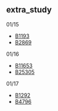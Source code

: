 ## extra_study

01/15
- [B1193](B1193.java)
- [B2869](B2869.java)

01/16
- [B11653](B11653.java)
- [B25305](B25305.java)

01/17
- [B1292](B1292.java)
- [B4796](B4796.java)